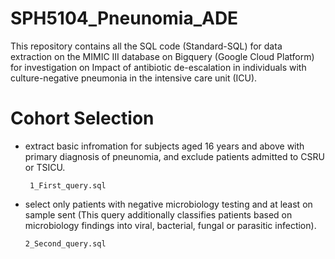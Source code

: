 # SPH5104_Pneunomia_ADE
This repository contains all the SQL code (Standard-SQL) for data extraction on the MIMIC III database on Bigquery (Google Cloud Platform) for investigation on Impact of antibiotic de-escalation in individuals with culture-negative pneumonia in the intensive care unit (ICU). 

# Cohort Selection
* extract basic infromation for subjects aged 16 years and above with primary diagnosis of pneunomia, and exclude patients admitted to CSRU or TSICU.

       1_First_query.sql

* select only patients with negative microbiology testing and at least on sample sent (This query additionally classifies patients based on microbiology findings into viral, bacterial, fungal or parasitic infection).

      2_Second_query.sql
 
